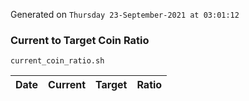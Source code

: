 Generated on `Thursday 23-September-2021 at 03:01:12`

### Current to Target Coin Ratio
`current_coin_ratio.sh`

Date|Current|Target|Ratio
---|---|---|---
